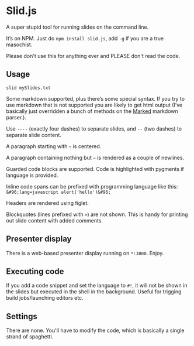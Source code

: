 # Slid.js

A super stupid tool for running slides on the command line.

It’s on NPM. Just do `npm install slid.js`, add `-g` if you are a true masochist.

Please don't use this for anything ever and PLEASE don't read the code.

## Usage

    slid mySlides.txt

Some markdown supported, plus there’s some special syntax. If you try to use markdown that is not supported you are likely to get html output (I’ve basically just overridden a bunch of methods on the [Marked][1] markdown parser.).

Use `----` (exactly four dashes) to separate slides, and `--` (two dashes) to separate slide content.

A paragraph starting with `~` is centered.

A paragraph containing nothing but `~` is rendered as a couple of newlines.

Guarded code blocks are supported. Code is highlighted with pygments if language is provided.

Inline code spans can be prefixed with programming language like this: `&#96;lang=javascript alert('hello')&#96;`

Headers are rendered using figlet.

Blockquotes (lines prefixed with `>`) are not shown. This is handy for printing out slide content with added comments.

## Presenter display

There is a web-based presenter display running on `*:3000`. Enjoy.

## Executing code

If you add a code snippet and set the language to `#!`, it will not be shown in the slides but executed in the shell in the background. Useful for trigging build jobs/launching editors etc.

## Settings

There are none. You'll have to modify the code, which is basically a single strand of spaghetti.


[1]: https://github.com/chjj/marked
